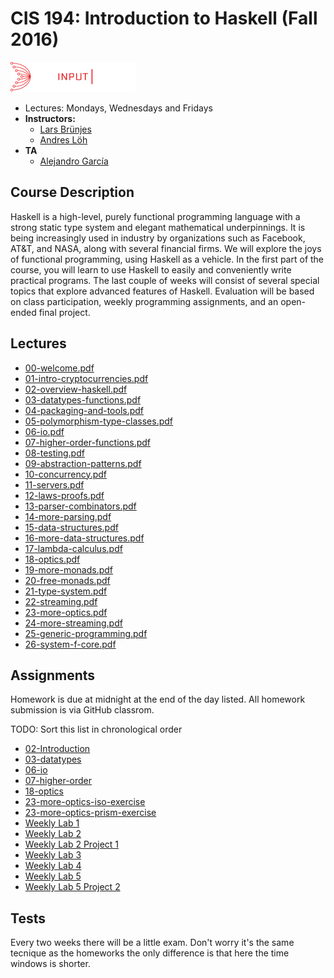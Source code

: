 # CIS 194: Introduction to Haskell (Fall 2016)

![Haskell Logo](img/IOHK_logo.webp)
+ Lectures: Mondays, Wednesdays and Fridays
+ **Instructors:**
    - [Lars Brünjes](https://iohk.io/en/team/lars-brunjes)
    - [Andres Löh](http://www.well-typed.com/people/andres/)
+ **TA**
    - [Alejandro García](https://iohk.io/en/team/alejandro-garcia)


## Course Description

Haskell is a high-level, purely functional programming language with a
strong static type system and elegant mathematical underpinnings. It is
being increasingly used in industry by organizations such as Facebook,
AT\&T, and NASA, along with several financial firms. We will explore the
joys of functional programming, using Haskell as a vehicle. In the first
part of the course, you will learn to use Haskell to easily and
conveniently write practical programs. The last couple of weeks will
consist of several special topics that explore advanced features of
Haskell. Evaluation will be based on class participation, weekly
programming assignments, and an open-ended final project.



## Lectures
- [00-welcome.pdf](../lectures/00-welcome.pdf)
- [01-intro-cryptocurrencies.pdf](../lectures/01-intro-cryptocurrencies.pdf)
- [02-overview-haskell.pdf](../lectures/02-overview-haskell.pdf)
- [03-datatypes-functions.pdf](../lectures/03-datatypes-functions.pdf)
- [04-packaging-and-tools.pdf](../lectures/04-packaging-and-tools.pdf)
- [05-polymorphism-type-classes.pdf](../lectures/05-polymorphism-type-classes.pdf)
- [06-io.pdf](../lectures/06-io.pdf)
- [07-higher-order-functions.pdf](../lectures/07-higher-order-functions.pdf)
- [08-testing.pdf](../lectures/08-testing.pdf)
- [09-abstraction-patterns.pdf](../lectures/09-abstraction-patterns.pdf)
- [10-concurrency.pdf](../lectures/10-concurrency.pdf)
- [11-servers.pdf](../lectures/11-servers.pdf)
- [12-laws-proofs.pdf](../lectures/12-laws-proofs.pdf)
- [13-parser-combinators.pdf](../lectures/13-parser-combinators.pdf)
- [14-more-parsing.pdf](../lectures/14-more-parsing.pdf)
- [15-data-structures.pdf](../lectures/15-data-structures.pdf)
- [16-more-data-structures.pdf](../lectures/16-more-data-structures.pdf)
- [17-lambda-calculus.pdf](../lectures/17-lambda-calculus.pdf)
- [18-optics.pdf](../lectures/18-optics.pdf)
- [19-more-monads.pdf](../lectures/19-more-monads.pdf)
- [20-free-monads.pdf](../lectures/20-free-monads.pdf)
- [21-type-system.pdf](../lectures/21-type-system.pdf)
- [22-streaming.pdf](../lectures/22-streaming.pdf)
- [23-more-optics.pdf](../lectures/23-more-optics.pdf)
- [24-more-streaming.pdf](../lectures/24-more-streaming.pdf)
- [25-generic-programming.pdf](../lectures/25-generic-programming.pdf)
- [26-system-f-core.pdf](../lectures/26-system-f-core.pdf)


## Assignments

Homework is due at midnight at the end of the day listed.
All homework submission is via GitHub classrom.

TODO: Sort this list in chronological order

- [02-Introduction]()
- [03-datatypes](https://classroom.github.com/a/YjmNAnkP)
- [06-io](https://classroom.github.com/a/_eDITQUZ)
- [07-higher-order](https://classroom.github.com/a/8_VyrI5G)
- [18-optics](https://classroom.github.com/a/64scxO2N)
- [23-more-optics-iso-exercise](https://classroom.github.com/a/X_vqmbZ-)
- [23-more-optics-prism-exercise](https://classroom.github.com/a/ndNOA6ql)
- [Weekly Lab 1](https://classroom.github.com/a/3-NL1Dm1)
- [Weekly Lab 2](https://classroom.github.com/a/C_4fj1Wl)
- [Weekly Lab 2 Project 1](https://classroom.github.com/g/VOXxjQGX)
- [Weekly Lab 3](https://classroom.github.com/a/DbLddfGO)
- [Weekly Lab 4](https://classroom.github.com/a/JeyoZcf9)
- [Weekly Lab 5]()
- [Weekly Lab 5 Project 2]()

## Tests

Every two weeks there will be a little exam.
Don't worry it's the same tecnique as the homeworks
the only difference is that here the time windows is shorter.
